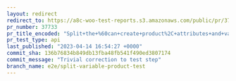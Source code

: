 ```yaml
---
layout: redirect
redirect_to: https://a8c-woo-test-reports.s3.amazonaws.com/public/pr/37733/api/index.html
pr_number: 37733
pr_title_encoded: "Split+the+%60can+create+product%2C+attributes+and+variations%2C+edit+variations+and+delete+variations%60+E2E+test+into+smaller+tests"
pr_test_type: api
last_published: "2023-04-14 16:54:27 +0000"
commit_sha: 136b76834b849db13fba48fb541f490ed3807174
commit_message: "Trivial correction to test step"
branch_name: e2e/split-variable-product-test
---
```

